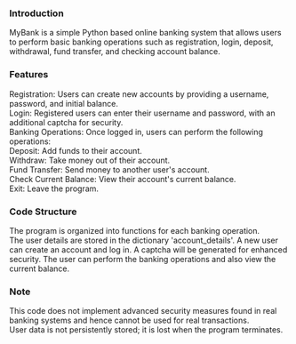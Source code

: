 ### Introduction
MyBank is a simple Python based online banking system that allows users to perform basic banking operations such as registration, login, deposit, withdrawal, fund transfer, and checking account balance.
### Features
Registration: Users can create new accounts by providing a username, password, and initial balance.<br>
Login: Registered users can enter their username and password, with an additional captcha for security.<br>
Banking Operations: Once logged in, users can perform the following operations:<br>
Deposit: Add funds to their account.<br>
Withdraw: Take money out of their account.<br>
Fund Transfer: Send money to another user's account.<br>
Check Current Balance: View their account's current balance.<br>
Exit: Leave the program.
### Code Structure
The program is organized into functions for each banking operation.<br>
The user details are stored in the dictionary 'account_details'. A new user can create an account and log in. A captcha will be generated for enhanced security. The user can perform the banking operations and also view the current balance.
### Note
This code does not implement advanced security measures found in real banking systems and hence cannot be used for real transactions.<br>
User data is not persistently stored; it is lost when the program terminates.
